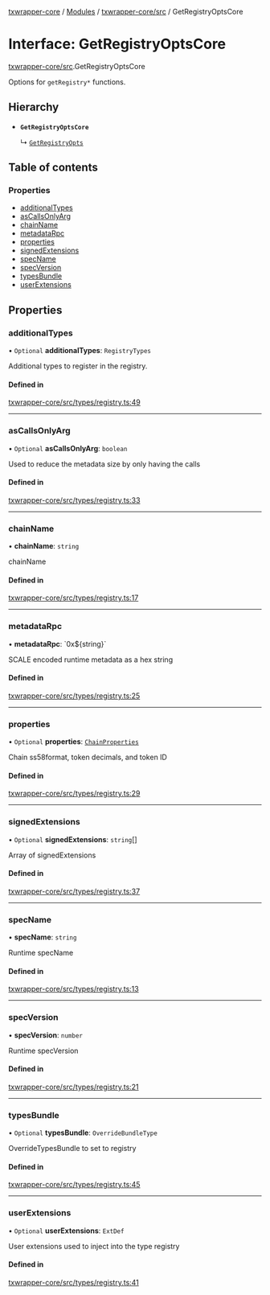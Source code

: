 [txwrapper-core](../README.md) / [Modules](../modules.md) / [txwrapper-core/src](../modules/txwrapper_core_src.md) / GetRegistryOptsCore

# Interface: GetRegistryOptsCore

[txwrapper-core/src](../modules/txwrapper_core_src.md).GetRegistryOptsCore

Options for `getRegistry*` functions.

## Hierarchy

- **`GetRegistryOptsCore`**

  ↳ [`GetRegistryOpts`](txwrapper_polkadot_src.GetRegistryOpts.md)

## Table of contents

### Properties

- [additionalTypes](txwrapper_core_src.GetRegistryOptsCore.md#additionaltypes)
- [asCallsOnlyArg](txwrapper_core_src.GetRegistryOptsCore.md#ascallsonlyarg)
- [chainName](txwrapper_core_src.GetRegistryOptsCore.md#chainname)
- [metadataRpc](txwrapper_core_src.GetRegistryOptsCore.md#metadatarpc)
- [properties](txwrapper_core_src.GetRegistryOptsCore.md#properties)
- [signedExtensions](txwrapper_core_src.GetRegistryOptsCore.md#signedextensions)
- [specName](txwrapper_core_src.GetRegistryOptsCore.md#specname)
- [specVersion](txwrapper_core_src.GetRegistryOptsCore.md#specversion)
- [typesBundle](txwrapper_core_src.GetRegistryOptsCore.md#typesbundle)
- [userExtensions](txwrapper_core_src.GetRegistryOptsCore.md#userextensions)

## Properties

### additionalTypes

• `Optional` **additionalTypes**: `RegistryTypes`

Additional types to register in the registry.

#### Defined in

[txwrapper-core/src/types/registry.ts:49](https://github.com/paritytech/txwrapper-core/blob/bb9e677/packages/txwrapper-core/src/types/registry.ts#L49)

___

### asCallsOnlyArg

• `Optional` **asCallsOnlyArg**: `boolean`

Used to reduce the metadata size by only having the calls

#### Defined in

[txwrapper-core/src/types/registry.ts:33](https://github.com/paritytech/txwrapper-core/blob/bb9e677/packages/txwrapper-core/src/types/registry.ts#L33)

___

### chainName

• **chainName**: `string`

chainName

#### Defined in

[txwrapper-core/src/types/registry.ts:17](https://github.com/paritytech/txwrapper-core/blob/bb9e677/packages/txwrapper-core/src/types/registry.ts#L17)

___

### metadataRpc

• **metadataRpc**: \`0x${string}\`

SCALE encoded runtime metadata as a hex string

#### Defined in

[txwrapper-core/src/types/registry.ts:25](https://github.com/paritytech/txwrapper-core/blob/bb9e677/packages/txwrapper-core/src/types/registry.ts#L25)

___

### properties

• `Optional` **properties**: [`ChainProperties`](txwrapper_core_src.ChainProperties.md)

Chain ss58format, token decimals, and token ID

#### Defined in

[txwrapper-core/src/types/registry.ts:29](https://github.com/paritytech/txwrapper-core/blob/bb9e677/packages/txwrapper-core/src/types/registry.ts#L29)

___

### signedExtensions

• `Optional` **signedExtensions**: `string`[]

Array of signedExtensions

#### Defined in

[txwrapper-core/src/types/registry.ts:37](https://github.com/paritytech/txwrapper-core/blob/bb9e677/packages/txwrapper-core/src/types/registry.ts#L37)

___

### specName

• **specName**: `string`

Runtime specName

#### Defined in

[txwrapper-core/src/types/registry.ts:13](https://github.com/paritytech/txwrapper-core/blob/bb9e677/packages/txwrapper-core/src/types/registry.ts#L13)

___

### specVersion

• **specVersion**: `number`

Runtime specVersion

#### Defined in

[txwrapper-core/src/types/registry.ts:21](https://github.com/paritytech/txwrapper-core/blob/bb9e677/packages/txwrapper-core/src/types/registry.ts#L21)

___

### typesBundle

• `Optional` **typesBundle**: `OverrideBundleType`

OverrideTypesBundle to set to registry

#### Defined in

[txwrapper-core/src/types/registry.ts:45](https://github.com/paritytech/txwrapper-core/blob/bb9e677/packages/txwrapper-core/src/types/registry.ts#L45)

___

### userExtensions

• `Optional` **userExtensions**: `ExtDef`

User extensions used to inject into the type registry

#### Defined in

[txwrapper-core/src/types/registry.ts:41](https://github.com/paritytech/txwrapper-core/blob/bb9e677/packages/txwrapper-core/src/types/registry.ts#L41)
